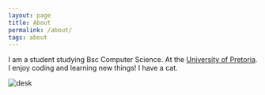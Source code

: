 ```yaml
---
layout: page
title: About
permalink: /about/
tags: about
---
```


I am a student studying Bsc Computer Science. At the [University of Pretoria](http://www.up.ac.za). I enjoy coding and learning new things! I have a cat.

![desk](https://cloud.githubusercontent.com/assets/1424573/3378137/abac6d7c-fbe6-11e3-8e09-55745b6a8176.png)
